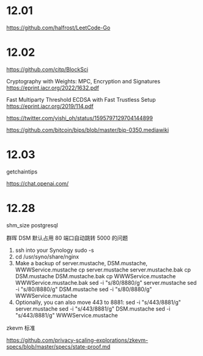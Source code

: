 # 12.01

https://github.com/halfrost/LeetCode-Go

# 12.02

https://github.com/citp/BlockSci

Cryptography with Weights: MPC, Encryption and Signatures
https://eprint.iacr.org/2022/1632.pdf

Fast Multiparty Threshold ECDSA with Fast Trustless Setup
https://eprint.iacr.org/2019/114.pdf

https://twitter.com/yishi_oh/status/1595797129704144899

https://github.com/bitcoin/bips/blob/master/bip-0350.mediawiki

# 12.03

getchaintips

https://chat.openai.com/

# 12.28

shm_size postgresql

群晖 DSM 默认占用 80 端口自动跳转 5000 的问题

1. ssh into your Synology
   sudo -s
2. cd /usr/syno/share/nginx
3. Make a backup of server.mustache, DSM.mustache, WWWService.mustache
   cp server.mustache server.mustache.bak
   cp DSM.mustache DSM.mustache.bak
   cp WWWService.mustache WWWService.mustache.bak
   sed -i "s/80/8880/g" server.mustache
   sed -i "s/80/8880/g" DSM.mustache
   sed -i "s/80/8880/g" WWWService.mustache
4. Optionally, you can also move 443 to 8881:
   sed -i "s/443/8881/g" server.mustache
   sed -i "s/443/8881/g" DSM.mustache
   sed -i "s/443/8881/g" WWWService.mustache

zkevm 标准

https://github.com/privacy-scaling-explorations/zkevm-specs/blob/master/specs/state-proof.md
